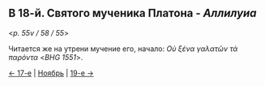 ## В 18-й. Святого мученика Платона - *Аллилуиа*

<*p. 55v / 58 / 55*>

Читается же на утрени мучение его, начало: *Οὐ ξένα γαλατῶν τἀ παρόντα* <*BHG 1551*>. 

[← 17-е](11_17_MES.ru.md) | [Ноябрь](README.md#18-й) | [19-е →](11_19_MES.ru.md)

